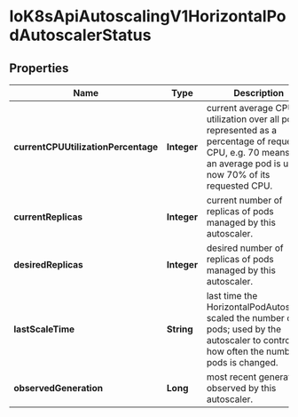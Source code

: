 
# IoK8sApiAutoscalingV1HorizontalPodAutoscalerStatus

## Properties
Name | Type | Description | Notes
------------ | ------------- | ------------- | -------------
**currentCPUUtilizationPercentage** | **Integer** | current average CPU utilization over all pods, represented as a percentage of requested CPU, e.g. 70 means that an average pod is using now 70% of its requested CPU. |  [optional]
**currentReplicas** | **Integer** | current number of replicas of pods managed by this autoscaler. | 
**desiredReplicas** | **Integer** | desired number of replicas of pods managed by this autoscaler. | 
**lastScaleTime** | **String** | last time the HorizontalPodAutoscaler scaled the number of pods; used by the autoscaler to control how often the number of pods is changed. |  [optional]
**observedGeneration** | **Long** | most recent generation observed by this autoscaler. |  [optional]



